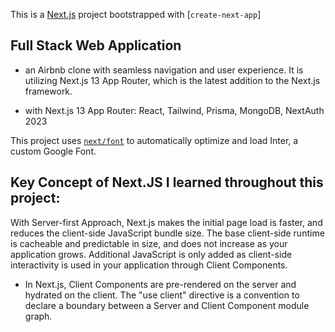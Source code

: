 This is a [Next.js](https://nextjs.org/) project bootstrapped with [`create-next-app`]

## Full Stack Web Application
* an Airbnb clone with seamless navigation and user experience. It is utilizing Next.js 13 App Router, which is the latest addition to the Next.js framework.

* with Next.js 13 App Router: React, Tailwind, Prisma, MongoDB, NextAuth 2023

This project uses [`next/font`](https://nextjs.org/docs/basic-features/font-optimization) to automatically optimize and load Inter, a custom Google Font.

## Key Concept of Next.JS I learned throughout this project:
With Server-first Approach, Next.js makes the initial page load is faster, and reduces the client-side JavaScript bundle size. The base client-side runtime is cacheable and predictable in size, and does not increase as your application grows. Additional JavaScript is only added as client-side interactivity is used in your application through Client Components.

* In Next.js, Client Components are pre-rendered on the server and hydrated on the client. The "use client" directive is a convention to declare a boundary between a Server and Client Component module graph.